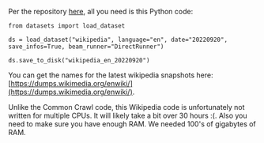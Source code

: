 Per the repository [here](https://huggingface.co/datasets/wikipedia), all you need is this Python code:

```
from datasets import load_dataset

ds = load_dataset("wikipedia", language="en", date="20220920", save_infos=True, beam_runner="DirectRunner")

ds.save_to_disk("wikipedia_en_20220920")
````

You can get the names for the latest wikipedia snapshots here: [https://dumps.wikimedia.org/enwiki/](https://dumps.wikimedia.org/enwiki/).

Unlike the Common Crawl code, this Wikipedia code is unfortunately not written for multiple CPUs. It will likely take a bit over 30 hours :(. Also you need to make sure you have enough RAM. We needed 100's of gigabytes of RAM.

